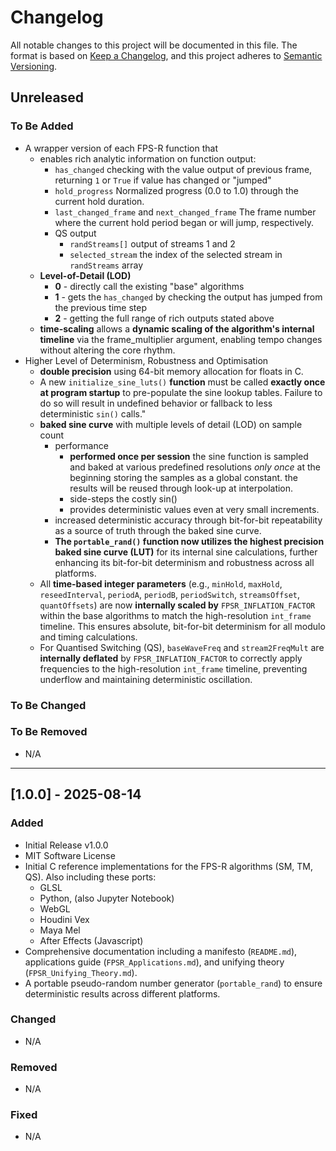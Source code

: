 # Changelog

All notable changes to this project will be documented in this file.
The format is based on [Keep a Changelog](https://keepachangelog.com/en/1.1.0/), and this project adheres to [Semantic Versioning](https://semver.org/spec/v2.0.0.html).


## Unreleased

### To Be Added
- A wrapper version of each FPS-R function that 
    - enables rich analytic information on function output:
        - `has_changed` checking with the value output of previous frame, returning `1` or `True` if value has changed or "jumped"
        - `hold_progress` Normalized progress (0.0 to 1.0) through the current hold duration.
        - `last_changed_frame` and `next_changed_frame` The frame number where the current hold period began or will jump, respectively.
        - QS output
            - `randStreams[]` output of streams 1 and 2
            - `selected_stream` the index of the selected stream in `randStreams` array
    - **Level-of-Detail (LOD)**
        - **0** - directly call the existing "base" algorithms
        - **1** - gets the `has_changed` by checking the output has jumped from the previous time step
        - **2** - getting the full range of rich outputs stated above
    - **time-scaling** allows a **dynamic scaling of the algorithm's internal timeline** via the frame_multiplier argument, enabling tempo changes without altering the core rhythm. 
- Higher Level of Determinism, Robustness and Optimisation
    - **double precision** using 64-bit memory allocation for floats in C.
    - A new `initialize_sine_luts()` **function** must be called **exactly once at program startup** to pre-populate the sine lookup tables. Failure to do so will result in undefined behavior or fallback to less deterministic `sin()` calls."
    - **baked sine curve** with multiple levels of detail (LOD) on sample count
        - performance
            - **performed once per session** the sine function is sampled and baked at various predefined resolutions _only once_ at the beginning storing the samples as a global constant. the results will be reused through look-up at interpolation.
            - side-steps the costly sin()
            - provides deterministic values even at very small increments.
        - increased deterministic accuracy through bit-for-bit repeatability as a source of truth through the baked sine curve.
        - **The `portable_rand()` function now utilizes the highest precision baked sine curve (LUT)** for its internal sine calculations, further enhancing its bit-for-bit determinism and robustness across all platforms.
    - All **time-based integer parameters** (e.g., `minHold`, `maxHold`, `reseedInterval`, `periodA`, `periodB`, `periodSwitch`, `streamsOffset`, `quantOffsets`) are now **internally scaled by** `FPSR_INFLATION_FACTOR` within the base algorithms to match the high-resolution `int_frame` timeline. This ensures absolute, bit-for-bit determinism for all modulo and timing calculations.
    - For Quantised Switching (QS), `baseWaveFreq` and `stream2FreqMult` are **internally deflated** by `FPSR_INFLATION_FACTOR` to correctly apply frequencies to the high-resolution `int_frame` timeline, preventing underflow and maintaining deterministic oscillation.
    

### To Be Changed

### To Be Removed
- N/A

---
## [1.0.0] - 2025-08-14

### Added
- Initial Release v1.0.0
- MIT Software License
- Initial C reference implementations for the FPS-R algorithms (SM, TM, QS).
    Also including these ports:
    - GLSL
    - Python, (also Jupyter Notebook)
    - WebGL
    - Houdini Vex
    - Maya Mel
    - After Effects (Javascript)
- Comprehensive documentation including a manifesto (`README.md`), applications guide (`FPSR_Applications.md`), and unifying theory (`FPSR_Unifying_Theory.md`).
- A portable pseudo-random number generator (`portable_rand`) to ensure deterministic results across different platforms.

### Changed
- N/A

### Removed
- N/A

### Fixed
- N/A
